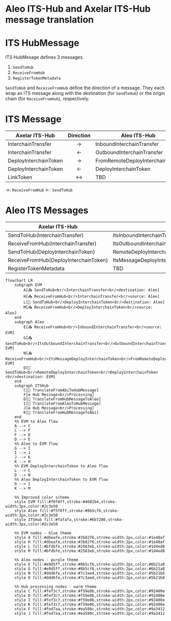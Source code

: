 # Aleo ITS-Hub and Axelar ITS-Hub message translation

# ITS HubMessage

ITS HubMesage defines 3 messages.

1. `SendToHub`
1. `ReceiveFromHub`
1. `RegisterTokenMetadata`

`SendToHub` and `ReceiveFromHub` define the direction of a message. They each wrap an ITS message along with the destination (for `SendToHub`) or the origin chain (for `ReceiveFromHub`), respectively.

# ITS Message

| Axelar ITS-Hub        | Direction | Aleo ITS-Hub                    |
| --------------------- | :-------: | ------------------------------- |
| InterchainTransfer    |    ->     | InboundInterchainTransfer      |
| InterchainTransfer    |    <-     | OutboundInterchainTransfer      |
| DeployInterchainToken |    ->     | FromRemoteDeployInterchainToken |
| DeployInterchainToken |    <-     | DeployInterchainToken           |
| LinkToken             |    <->    | TBD                             |

->: `ReceiveFromHub`
<-: `SendToHub`

# Aleo ITS Messages

| Axelar ITS-Hub                        | Aleo ITS-Hub                                                     |
| ------------------------------------- | ---------------------------------------------------------------- |
| SendToHub(InterchainTransfer)         | ItsInboundInterchainTransfer                                    |
| ReceiveFromHub(InterchainTransfer)    | ItsOutboundInterchainTransfer                                    |
| SendToHub(DeployInterchainToken)      | RemoteDeployInterchainToken(DeployInterchainToken)               |
| ReceiveFromHub(DeployInterchainToken) | ItsMessageDeployInterchainToken(FromRemoteDeployInterchainToken) |
| RegisterTokenMetadata                  | TBD                                                              |

```mermaid
flowchart LR
    subgraph EVM
        A[📤 SendToHub<br/>InterchainTransfer<br/>destination: Aleo]
        H[📥 ReceiveFromHub<br/>InterchainTransfer<br/>source: Aleo]
        L[🚀 SendToHub<br/>DeployInterchainToken<br/>destination: Aleo]
        M[📥 ReceiveFromHub<br/>DeployInterchainToken<br/>source: Aleo]
    end
    subgraph Aleo
        E[📥 ReceiveFromHub<br/>InboundInterchainTransfer<br/>source: EVM]
        G[📤 SendToHub<br/>ItsOutboundInterchainTransfer<br/>OutboundInterchainTransfer<br/>destination: EVM]
        N[📥 ReceiveFromHub<br/>ItsMessageDeployInterchainToken<br/>FromRemoteDeployInterchainToken<br/>source: EVM]
        O[🚀 SendToHub<br/>RemoteDeployInterchainToken<br/>DeployInterchainToken <br/>destination: EVM]
    end
    subgraph ITSHub
        C[🔄 TranslateFromAbiToHubMessage]
        F[⚙️ Hub Message<br/>Processing]
        D[🔄 TranslateFromHubMessageToAleo]
        I[🔄 TranslateFromAleoToHubMessage]
        J[⚙️ Hub Message<br/>Processing]
        K[🔄 TranslateFromHubMessageToAbi]
    end
    %% EVM to Aleo flow
    A --> C
    C --> F
    F --> D
    D --> E
    %% Aleo to EVM flow
    G --> I
    I --> J
    J --> K
    K --> H
    %% EVM DeployInterchainToken to Aleo flow
    L --> C
    D --> N
    %% Aleo DeployInterchainToken to EVM flow
    O --> I
    K --> M

    %% Improved color scheme
    style EVM fill:#f0f8ff,stroke:#4682b4,stroke-width:3px,color:#2c3e50
    style Aleo fill:#f5f0ff,stroke:#8b5cf6,stroke-width:3px,color:#2c3e50
    style ITSHub fill:#fafafa,stroke:#6b7280,stroke-width:3px,color:#2c3e50

    %% EVM nodes - blue theme
    style A fill:#dbeafe,stroke:#3b82f6,stroke-width:2px,color:#1e40af
    style H fill:#dbeafe,stroke:#3b82f6,stroke-width:2px,color:#1e40af
    style L fill:#bfdbfe,stroke:#2563eb,stroke-width:2px,color:#1d4ed8
    style M fill:#bfdbfe,stroke:#2563eb,stroke-width:2px,color:#1d4ed8

    %% Aleo nodes - purple theme
    style E fill:#e9d5ff,stroke:#8b5cf6,stroke-width:2px,color:#6b21a8
    style G fill:#e9d5ff,stroke:#8b5cf6,stroke-width:2px,color:#6b21a8
    style N fill:#ddd6fe,stroke:#7c3aed,stroke-width:2px,color:#5b21b6
    style O fill:#ddd6fe,stroke:#7c3aed,stroke-width:2px,color:#5b21b6

    %% Hub processing nodes - warm theme
    style C fill:#fef3c7,stroke:#f59e0b,stroke-width:2px,color:#92400e
    style D fill:#fef3c7,stroke:#f59e0b,stroke-width:2px,color:#92400e
    style I fill:#fef3c7,stroke:#f59e0b,stroke-width:2px,color:#92400e
    style K fill:#fef3c7,stroke:#f59e0b,stroke-width:2px,color:#92400e
    style F fill:#fed7aa,stroke:#ea580c,stroke-width:2px,color:#9a3412
    style J fill:#fed7aa,stroke:#ea580c,stroke-width:2px,color:#9a3412
```
